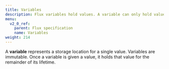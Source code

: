 ```yaml
---
title: Variables
description: Flux variables hold values. A variable can only hold values defined by its type.
menu:
  v2_0_ref:
    parent: Flux specification
    name: Variables
weight: 214
---
```


A **variable** represents a storage location for a single value.
Variables are immutable.
Once a variable is given a value, it holds that value for the remainder of its lifetime.
